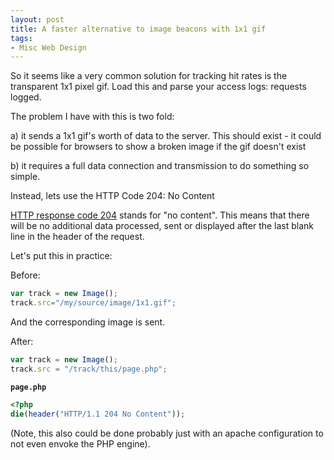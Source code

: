 ```yaml
---
layout: post
title: A faster alternative to image beacons with 1x1 gif
tags:
- Misc Web Design
---
```

So it seems like a very common solution for tracking hit rates is the transparent 1x1 pixel gif.  Load this and parse your access logs: requests logged.

The problem I have with this is two fold:

a) it sends a 1x1 gif's worth of data to the server.  This should exist - it could be possible for browsers to show a broken image if the gif doesn't exist

b) it requires a full data connection and transmission to do something so simple.

Instead, lets use the HTTP Code 204: No Content

[HTTP response code 204](http://www.w3.org/Protocols/rfc2616/rfc2616-sec10.html#sec10.2.5) stands for "no content".  This means that there will be no additional data processed, sent or displayed after the last blank line in the header of the request.

Let's put this in practice:

Before:

```javascript
var track = new Image();
track.src="/my/source/image/1x1.gif";
```

And the corresponding image is sent.

After:

```javascript
var track = new Image();
track.src = "/track/this/page.php";
```

**`page.php`**
```php
<?php
die(header("HTTP/1.1 204 No Content"));
```

(Note, this also could be done probably just with an apache configuration to not even envoke the PHP engine).
